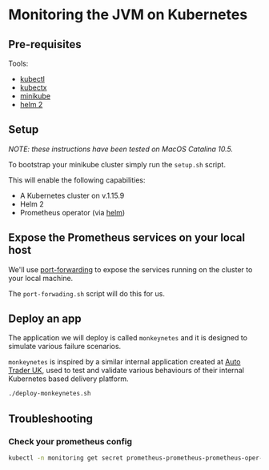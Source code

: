 # Monitoring the JVM on Kubernetes

## Pre-requisites

Tools:

- [kubectl](https://kubernetes.io/docs/tasks/tools/install-kubectl/)
- [kubectx](https://github.com/ahmetb/kubectx)
- [minikube](https://kubernetes.io/docs/tasks/tools/install-minikube/)
- [helm 2](https://github.com/helm/helm#install)

## Setup

_NOTE: these instructions have been tested on MacOS Catalina 10.5._

To bootstrap your minikube cluster simply run the `setup.sh` script.

This will enable the following capabilities:

- A Kubernetes cluster on v.1.15.9
- Helm 2
- Prometheus operator (via [helm](https://github.com/helm/charts/tree/master/stable/prometheus-operator))

## Expose the Prometheus services on your local host

We'll use [port-forwarding](https://kubernetes.io/docs/tasks/access-application-cluster/port-forward-access-application-cluster/) to expose the services running on the cluster to your local machine.

The `port-forwading.sh` script will do this for us.

## Deploy an app

The application we will deploy is called `monkeynetes` and it is designed to simulate various failure scenarios.

`monkeynetes` is inspired by a similar internal application created at [Auto Trader UK](https://careers.autotrader.co.uk/), used to test and validate various behaviours of their internal Kubernetes based delivery platform.

```bash
./deploy-monkeynetes.sh
```

## Troubleshooting

### Check your prometheus config

```bash
kubectl -n monitoring get secret prometheus-prometheus-prometheus-oper-prometheus -ojson | jq -r '.data["prometheus.yaml.gz"]' | base64 -d | gunzip
```
